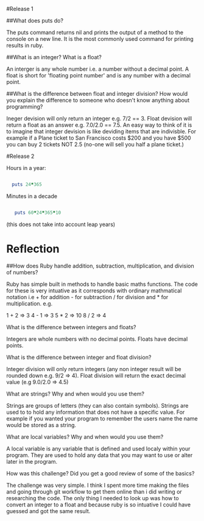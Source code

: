 #Release 1

##What does puts do?
 
  The puts command returns nil and prints the output of a method to the console on a new line. 
  It is the most commonly used command for printing results in ruby.

##What is an integer? What is a float?

  An interger is any whole number i.e. a number without a decimal point.  A float is short for 'floating point number' and is any number with a decimal point.  

##What is the difference between float and integer division? How would you explain the difference to someone who doesn't know anything about programming?
   
  Ineger devision will only return an integer e.g. 7/2 == 3.  Float devision will return a float as an answer e.g. 7.0/2.0 == 7.5.  An easy way to think of it is to imagine that integer devision is like deviding items that are indivisble.  For example if a Plane ticket to San Francisco costs $200 and you have $500 you can buy 2 tickets NOT 2.5 (no-one will sell you half a plane ticket.)

#Release 2

Hours in a year:

```ruby

  puts 24*365  

```
Minutes in a decade 

```ruby

   puts 60*24*365*10

```   
 
(this does not take into account leap years)

# Reflection


##How does Ruby handle addition, subtraction, multiplication, and division of numbers?

  Ruby has simple built in methods to handle basic maths functions.  The code for these is very intuative as it corresponds with ordinary mathmatical notation i.e + for addition - for subtraction / for division and * for multiplication. e.g.

  1 + 2 => 3
  4 - 1 => 3
  5 * 2 => 10 
  8 / 2 => 4

What is the difference between integers and floats?

 Integers are whole numbers with no decimal points.  Floats have decimal points.

What is the difference between integer and float division?
 
 Integer division will only return integers (any non integer result will be rounded down e.g. 9/2 => 4).  Float division will return the exact decimal value (e.g 9.0/2.0 => 4.5)
 
What are strings? Why and when would you use them?

 Strings are groups of letters (they can also contain symbols).  Strings are used to to hold any information that does not have a specific value.  For example if you wanted your program to remember the users name the name would be stored as a string. 

What are local variables? Why and when would you use them?

 A local variable is any variable that is defined and used localy within your program.  They are used to hold any data that you may want to use or alter later in the program. 

How was this challenge? Did you get a good review of some of the basics?

 The challenge was very simple. I think I spent more time making the files and going through git workflow to get them online than i did writing or researching the code. The only thing I needed to look up was how to convert an integer to a float and because ruby is so intuative I could have guessed and got the same result.


